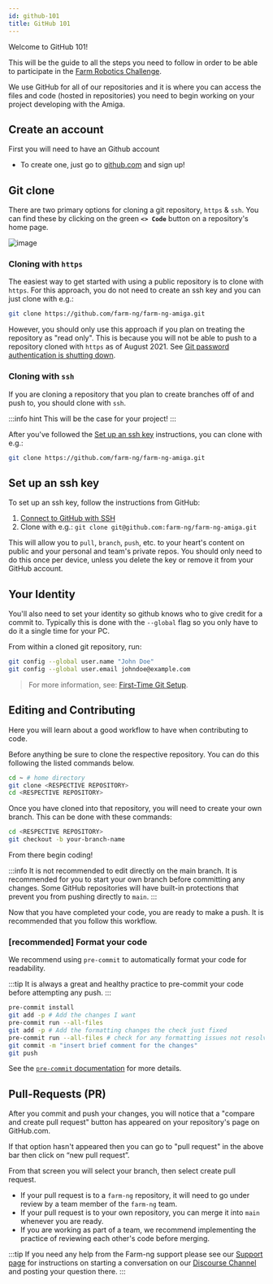 ```yaml
---
id: github-101
title: GitHub 101
---
```


Welcome to GitHub 101!

This will be the guide to all the steps you need to follow
in order to be able to participate in the [Farm Robotics Challenge](https://farmroboticschallenge.ai/).

We use GitHub for all of our repositories and it is where you can access the files and code
(hosted in repositories) you need to begin working on your project developing with the Amiga.

## Create an account

First you will need to have an Github account

- To create one, just go to [github.com](https://www.github.com) and sign up!

## Git clone

There are two primary options for cloning a git repository, `https` & `ssh`.
You can find these by clicking on the green **`<> Code`** button on a repository's home page.

![image](https://github.com/farm-ng/farm-ng-amiga/assets/53625197/511020f2-c9c0-4aec-8f39-5cbff2c13d25)

### Cloning with `https`

The easiest way to get started with using a public repository is to clone with `https`.
For this approach, you do not need to create an ssh key and you can just clone with e.g.:

```bash
git clone https://github.com/farm-ng/farm-ng-amiga.git
```

However, you should only use this approach if you plan on treating the repository as "read only".
This is because you will not be able to push to a repository cloned with `https` as of August 2021.
See [Git password authentication is shutting down](https://github.blog/changelog/2021-08-12-git-password-authentication-is-shutting-down/).

### Cloning with `ssh`

If you are cloning a repository that you plan to create branches off of and push to,
you should clone with `ssh`.

:::info hint
This will be the case for your project!
:::

After you've followed the [Set up an ssh key](#set-up-an-ssh-key) instructions,
you can clone with e.g.:

```bash
git clone https://github.com/farm-ng/farm-ng-amiga.git
```

## Set up an ssh key

To set up an ssh key, follow the instructions from GitHub:

1. [Connect to GitHub with SSH](https://docs.github.com/en/authentication/connecting-to-github-with-ssh)
2. Clone with e.g.: `git clone git@github.com:farm-ng/farm-ng-amiga.git`

This will allow you to `pull`, `branch`, `push`, etc. to your heart's content on public
and your personal and team's private repos.
You should only need to do this once per device,
unless you delete the key or remove it from your GitHub account.

## Your Identity

You'll also need to set your identity so github knows who to give credit for a commit to.
Typically this is done with the `--global` flag so you only have to
do it a single time for your PC.

From within a cloned git repository, run:

```bash
git config --global user.name "John Doe"
git config --global user.email johndoe@example.com
```

> For more information, see: [First-Time Git Setup](https://git-scm.com/book/en/v2/Getting-Started-First-Time-Git-Setup).

## Editing and Contributing

Here you will learn about a good workflow to have when contributing to code.

Before anything be sure to clone the respective repository.
You can do this following the listed commands below.

```bash
cd ~ # home directory
git clone <RESPECTIVE REPOSITORY>
cd <RESPECTIVE REPOSITORY>
```

Once you have cloned into that repository, you will need to create your own branch.
This can be done with these commands:

```bash
cd <RESPECTIVE REPOSITORY>
git checkout -b your-branch-name
```

From there begin coding!

:::info
It is not recommended to edit directly on the main branch.
It is recommended for you to start your own branch before committing any changes.
Some GitHub repositories will have built-in protections that prevent you from pushing directly to `main`.
:::

Now that you have completed your code, you are ready to make a push.
It is recommended that you follow this workflow.

### [recommended] Format your code

We recommend using `pre-commit` to automatically format your code for readability.

:::tip
It is always a great and healthy practice to pre-commit your code before attempting any push.
:::

```bash
pre-commit install
git add -p # Add the changes I want
pre-commit run --all-files
git add -p # Add the formatting changes the check just fixed
pre-commit run --all-files # check for any formatting issues not resolved automatically (e.g., spellcheck)
git commit -m "insert brief comment for the changes"
git push
```

See the [`pre-commit` documentation](https://pre-commit.com/) for more details.

## Pull-Requests (PR)

After you commit and push your changes,
you will notice that a "compare and create pull request" button has appeared
on your repository's page on GitHub.com.

If that option hasn't appeared then you can go to "pull request"
in the above bar then click on “new pull request”.

From that screen you will select your branch, then select create pull request.

- If your pull request is to a `farm-ng` repository,
it will need to go under review by a team member of the `farm-ng` team.
- If your pull request is to your own repository,
you can merge it into `main` whenever you are ready.
- If you are working as part of a team,
we recommend implementing the practice of reviewing each other's code before merging.

:::tip
If you need any help from the Farm-ng support please see our
[Support page](/docs/support/support.md) for instructions on starting a conversation on our
[Discourse Channel](https://discourse.farm-ng.com/) and posting your question there.
:::
